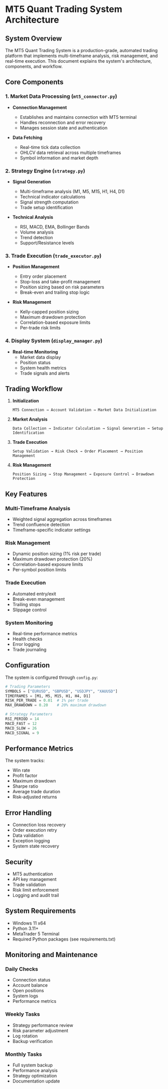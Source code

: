 # MT5 Quant Trading System Architecture

## System Overview

The MT5 Quant Trading System is a production-grade, automated trading platform that implements multi-timeframe analysis, risk management, and real-time execution. This document explains the system's architecture, components, and workflow.

## Core Components

### 1. Market Data Processing (`mt5_connector.py`)
- **Connection Management**
  - Establishes and maintains connection with MT5 terminal
  - Handles reconnection and error recovery
  - Manages session state and authentication

- **Data Fetching**
  - Real-time tick data collection
  - OHLCV data retrieval across multiple timeframes
  - Symbol information and market depth

### 2. Strategy Engine (`strategy.py`)
- **Signal Generation**
  - Multi-timeframe analysis (M1, M5, M15, H1, H4, D1)
  - Technical indicator calculations
  - Signal strength computation
  - Trade setup identification

- **Technical Analysis**
  - RSI, MACD, EMA, Bollinger Bands
  - Volume analysis
  - Trend detection
  - Support/Resistance levels

### 3. Trade Execution (`trade_executor.py`)
- **Position Management**
  - Entry order placement
  - Stop-loss and take-profit management
  - Position sizing based on risk parameters
  - Break-even and trailing stop logic

- **Risk Management**
  - Kelly-capped position sizing
  - Maximum drawdown protection
  - Correlation-based exposure limits
  - Per-trade risk limits

### 4. Display System (`display_manager.py`)
- **Real-time Monitoring**
  - Market data display
  - Position status
  - System health metrics
  - Trade signals and alerts

## Trading Workflow

1. **Initialization**
   ```
   MT5 Connection → Account Validation → Market Data Initialization
   ```

2. **Market Analysis**
   ```
   Data Collection → Indicator Calculation → Signal Generation → Setup Identification
   ```

3. **Trade Execution**
   ```
   Setup Validation → Risk Check → Order Placement → Position Management
   ```

4. **Risk Management**
   ```
   Position Sizing → Stop Management → Exposure Control → Drawdown Protection
   ```

## Key Features

### Multi-Timeframe Analysis
- Weighted signal aggregation across timeframes
- Trend confluence detection
- Timeframe-specific indicator settings

### Risk Management
- Dynamic position sizing (1% risk per trade)
- Maximum drawdown protection (20%)
- Correlation-based exposure limits
- Per-symbol position limits

### Trade Execution
- Automated entry/exit
- Break-even management
- Trailing stops
- Slippage control

### System Monitoring
- Real-time performance metrics
- Health checks
- Error logging
- Trade journaling

## Configuration

The system is configured through `config.py`:

```python
# Trading Parameters
SYMBOLS = ["EURUSD", "GBPUSD", "USDJPY", "XAUUSD"]
TIMEFRAMES = [M1, M5, M15, H1, H4, D1]
RISK_PER_TRADE = 0.01  # 1% per trade
MAX_DRAWDOWN = 0.20    # 20% maximum drawdown

# Strategy Parameters
RSI_PERIOD = 14
MACD_FAST = 12
MACD_SLOW = 26
MACD_SIGNAL = 9
```

## Performance Metrics

The system tracks:
- Win rate
- Profit factor
- Maximum drawdown
- Sharpe ratio
- Average trade duration
- Risk-adjusted returns

## Error Handling

- Connection loss recovery
- Order execution retry
- Data validation
- Exception logging
- System state recovery

## Security

- MT5 authentication
- API key management
- Trade validation
- Risk limit enforcement
- Logging and audit trail

## System Requirements

- Windows 11 x64
- Python 3.11+
- MetaTrader 5 Terminal
- Required Python packages (see requirements.txt)

## Monitoring and Maintenance

### Daily Checks
- Connection status
- Account balance
- Open positions
- System logs
- Performance metrics

### Weekly Tasks
- Strategy performance review
- Risk parameter adjustment
- Log rotation
- Backup verification

### Monthly Tasks
- Full system backup
- Performance analysis
- Strategy optimization
- Documentation update 